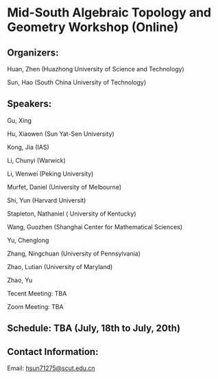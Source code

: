 # Mid-South Algebraic Topology and Geometry Workshop (Online)

## Organizers:

Huan, Zhen (Huazhong University of Science and Technology)

Sun, Hao (South China University of Technology)

## Speakers: 

Gu, Xing

Hu, Xiaowen (Sun Yat-Sen University)

Kong, Jia (IAS)

Li, Chunyi (Warwick)

Li, Wenwei (Peking University)

Murfet, Daniel (University of Melbourne)

Shi, Yun (Harvard Universit)

Stapleton, Nathaniel ( University of Kentucky)

Wang, Guozhen (Shanghai Center for Mathematical Sciences)

Yu, Chenglong

Zhang, Ningchuan (University of Pennsylvania)

Zhao, Lutian (University of Maryland)

Zhao, Yu


Tecent Meeting: TBA

Zoom Meeting: TBA

## Schedule: TBA (July, 18th to July, 20th)

## Contact Information:
Email: hsun71275@scut.edu.cn
